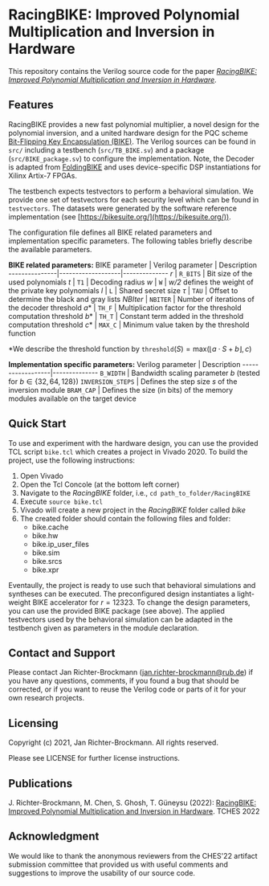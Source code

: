 RacingBIKE: Improved Polynomial Multiplication and Inversion in Hardware
===

This repository contains the Verilog source code for the paper [*RacingBIKE: Improved Polynomial Multiplication and Inversion in Hardware*](https://tches.iacr.org/index.php/TCHES/article/view/9307/8873).

Features
---
RacingBIKE provides a new fast polynomial multiplier, a novel design for the polynomial inversion, and a united hardware design for the PQC scheme [Bit-Flipping Key Encapsulation (BIKE)](https://bikesuite.org/). The Verilog sources can be found in `src/` including a testbench (`src/TB_BIKE.sv`) and a package (`src/BIKE_package.sv`) to configure the implementation. Note, the Decoder is adapted from [FoldingBIKE](https://eprint.iacr.org/2020/897.pdf) and uses device-specific DSP instantiations for Xilinx Artix-7 FPGAs. 

The testbench expects testvectors to perform a behavioral simulation. We provide one set of testvectors for each security level which can be found in `testvectors`. The datasets were generated by the software reference implementation (see [https://bikesuite.org/](https://bikesuite.org/)). 

The configuration file defines all BIKE related parameters and implementation specific parameters. The following tables briefly describe the available parameters. 


**BIKE related parameters:**
BIKE parameter | Verilog parameter | Description
---------------|-------------------|--------------
$r$            | `R_BITS`          | Bit size of the used polynomials
$t$            | `T1`              | Decoding radius
$w$            | `W`               | *w/2* defines the weight of the private key polynomials
$l$            | `L`               | Shared secret size
$\tau$         | `TAU`             | Offset to determine the black and gray lists
$NBIter$       | `NBITER`          | Number of iterations of the decoder
threshold $a$* | `TH_F`            | Multiplication factor for the threshold computation
threshold $b$* | `TH_T`            | Constant term added in the threshold computation
threshold $c$* | `MAX_C`           | Minimum value taken by the threshold function

*We describe the threshold function by $\texttt{threshold}(S)=\text{max}(\lfloor a \cdot S + b \rfloor, c)$


**Implementation specific parameters:**
Verilog parameter | Description
------------------|--------------
`B_WIDTH`         | Bandwidth scaling parameter $b$ (tested for $b \in \{32, 64, 128\}$)
`INVERSION_STEPS` | Defines the step size $s$ of the inversion module
`BRAM_CAP`        | Defines the size (in bits) of the memory modules available on the target device


Quick Start
---
To use and experiment with the hardware design, you can use the provided TCL script `bike.tcl` which creates a project in Vivado 2020. To build the project, use the following instructions:

1. Open Vivado
2. Open the Tcl Concole (at the bottom left corner)
3. Navigate to the *RacingBIKE* folder, i.e., `cd path_to_folder/RacingBIKE`
4. Execute `source bike.tcl`
5. Vivado will create a new project in the *RacingBIKE* folder called *bike*
6. The created folder should contain the following files and folder:
    * bike.cache
    * bike.hw
    * bike.ip_user_files
    * bike.sim
    * bike.srcs
    * bike.xpr

Eventaully, the project is ready to use such that behavioral simulations and syntheses can be executed. The preconfigured design instantiates a light-weight BIKE accelerator for $r=12323$. To change the design parameters, you can use the provided BIKE package (see above). The applied testvectors used by the behavioral simulation can be adapted in the testbench given as parameters in the module declaration. 


Contact and Support
---
Please contact Jan Richter-Brockmann (jan.richter-brockmann@rub.de) if you have any questions, comments, if you found a bug that should be corrected, or if you want to reuse the Verilog code or parts of it for your own research projects.


Licensing
---
Copyright (c) 2021, Jan Richter-Brockmann. All rights reserved.

Please see LICENSE for further license instructions.


Publications
---
J. Richter-Brockmann, M. Chen, S. Ghosh, T. Güneysu (2022): [RacingBIKE: Improved Polynomial Multiplication and Inversion in Hardware](https://tches.iacr.org/index.php/TCHES/article/view/9307/8873). TCHES 2022


Acknowledgment
---
We would like to thank the anonymous reviewers from the CHES'22 artifact submission committee that provided us with useful comments and suggestions to improve the usability of our source code.
